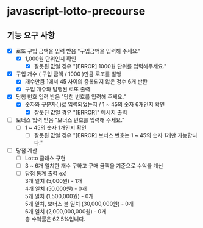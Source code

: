 # javascript-lotto-precourse

## 기능 요구 사항

- [x] 로또 구입 금액을 입력 받음 "구입금액을 입력해 주세요."
  - [x] 1,000원 단위인지 확인
    - [x] 잘못된 값일 경우 "[ERROR] 1000원 단위를 입력해주세요."
- [x] 구입 개수 ( 구입 금액 / 1000 )만큼 로또를 발행
  - [x] 개수만큼 1에서 45 사이의 중복되지 않은 정수 6개 반환
  - [x] 구입 개수와 발행된 로또 출력
- [x] 당첨 번호 입력 받음 "당첨 번호를 입력해 주세요."
  - [x] 숫자와 구분자(,)로 입력되었는지 / 1 ~ 45의 숫자 6개인지 확인
    - [x] 잘못된 값일 경우 "[ERROR]" 메세지 출력
- [ ] 보너스 입력 받음 "보너스 번호를 입력해 주세요."
  - [ ] 1 ~ 45의 숫자 1개인지 확인
    - [ ] 잘못된 값일 경우 "[ERROR] 보너스 번호는 1 ~ 45의 숫자 1개만 가능합니다."
- [ ] 당첨 계산
  - [ ] Lotto 클래스 구현
  - [ ] 3 ~ 6개 일치한 개수 구하고 구매 금액을 기준으로 수익률 계산
  - [ ] 당첨 통계 출력 ex) <br />
   3개 일치 (5,000원) - 1개 <br />
4개 일치 (50,000원) - 0개 <br />
5개 일치 (1,500,000원) - 0개 <br />
5개 일치, 보너스 볼 일치 (30,000,000원) - 0개 <br />
6개 일치 (2,000,000,000원) - 0개 <br />
총 수익률은 62.5%입니다.